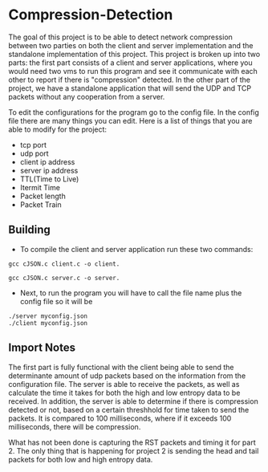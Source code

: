 # Compression-Detection

The goal of this project is to be able to detect network compression between two parties on both the client and server implementation and the standalone implementation of this project. This project is broken up into two parts: the first part consists of a client and server applications, where you would need two vms to run this program and see it communicate with each other to report if there is "compression" detected. In the other part of the project, we have a standalone application that will send the UDP and TCP packets without any cooperation from a server.

To edit the configurations for the program go to the config file. In the config file there are many things you can edit. Here is a list of things that you are able to modify for the project:

* tcp port
* udp port
* client ip address
* server ip address
* TTL(Time to Live)
* Itermit Time
* Packet length
* Packet Train


## Building

* To compile the client and server application run these two commands:

```
gcc cJSON.c client.c -o client.
 
gcc cJSON.c server.c -o server.
```
 
 * Next, to run the program you will have to call the file name plus the config file so it will be
```
./server myconfig.json
./client myconfig.json
```


## Import Notes
The first part is fully functional with the client being able to send the determinante amount of udp packets based on the information from the configuration file. The server is able to receive the packets, as well as calculate the time it takes for both the high and low entropy data to be received. In addition, the server is able to determine if there is compression detected or not, based on a certain threshhold for time taken to send the packets. It is compared to 100 milliseconds, where if it exceeds 100 milliseconds, there will be compression. 

What has not been done is capturing the RST packets and timing it for part 2. The only thing that is happening for project 2 is sending the head and tail packets for both low and high entropy data.

